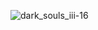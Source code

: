![dark_souls_iii-16](https://user-images.githubusercontent.com/113027866/191480020-5a3e725b-79e8-470d-b11d-6def95d9e23d.jpg)

